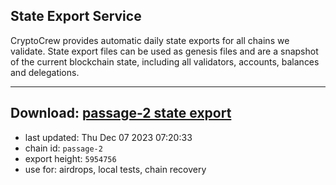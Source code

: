 ## State Export Service
CryptoCrew provides automatic daily state exports for all chains we validate. State export files can be used as genesis files and are a snapshot of the current blockchain state, including all validators, accounts, balances and delegations.

---
**Download: [passage-2 state export](https://dl.ccvalidators.com/SERVICE/passage/passage-2_export_5954756.json)**
---

- last updated: Thu Dec 07 2023 07:20:33
- chain id: `passage-2`
- export height: `5954756`
- use for: airdrops, local tests, chain recovery

